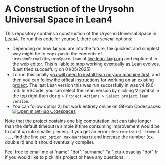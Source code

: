 # A Construction of the Urysohn Universal Space in Lean4 

This repository contains a construction of the Urysohn Universal Space in [Lean4](https://lean-lang.org/). To run this code for yourself, there are several options: 
- Depending on how far you are into the future, the quickest and simplest way might be to copy-paste the contents of  ``UrysohnFormal/UrysohnSpace.lean`` at [live.lean-lang.org](https://live.lean-lang.org) and explore it in the web editor. This is liable to stop working eventually as Lean evolves. (Last tried succesfully on 01/05/2025)
- To run this locally [you will need to install lean on your machine first](https://leanprover-community.github.io/get_started.html), and then you can follow [the offical instructions for working on an existing project](https://leanprover-community.github.io/install/project.html#working-on-an-existing-project). The last Lean version this was run succesfully in was v4.19.0-rc3. In VSCode, you can select the Lean version by clicking ∀ symbol in the top right then doing ``> Project Actions > Select project lean version``.
- You can follow option 2) but work entirely online on GitHub Codespaces: \
   [![Open in GitHub Codespaces](https://github.com/codespaces/badge.svg)](https://codespaces.new/luigi-massacci/UrysohnFormal)

Note that the project contains one big computation that can take longer than the default timeout (a simple if time consuming improvement would be to cut it up into smaller pieces). If you get an error `(deterministic) timeout ...`, find the line `set_option maxHeartbeats` and increase the number (ex. double it) and it should eventually compile). 

Feel free to email me at "name" "dot" "surname" "at" etu-upsaclay "dot" fr if you would like to pick this project or have any questions.  
